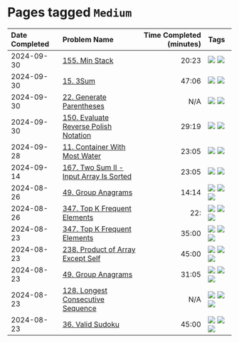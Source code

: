# Pages tagged `Medium`

|Date Completed|Problem Name|Time Completed  (minutes)|Tags
|:---|:---|---:|:---|
|2024-09-30|[155. Min Stack](../155MinStack1.md)|20:23|[![](https://img.shields.io/badge/tag-Medium-25a9f1)](../tags/Medium.md) [![](https://img.shields.io/badge/tag-Stack-e2851f)](../tags/Stack.md)|
|2024-09-30|[15. 3Sum](../15ThreeSum1.md)|47:06|[![](https://img.shields.io/badge/tag-Medium-25a9f1)](../tags/Medium.md) [![](https://img.shields.io/badge/tag-TwoPointers-33b5de)](../tags/TwoPointers.md)|
|2024-09-30|[22. Generate Parentheses](../22GenerateParentheses1.md)|N/A|[![](https://img.shields.io/badge/tag-Medium-25a9f1)](../tags/Medium.md) [![](https://img.shields.io/badge/tag-Stack-e2851f)](../tags/Stack.md)|
|2024-09-30|[150. Evaluate Reverse Polish Notation](../150EvaluateReversePolishNotation1.md)|29:19|[![](https://img.shields.io/badge/tag-Medium-25a9f1)](../tags/Medium.md) [![](https://img.shields.io/badge/tag-Stack-e2851f)](../tags/Stack.md)|
|2024-09-28|[11. Container With Most Water](../11ContainerWithMostWater1.md)|23:05|[![](https://img.shields.io/badge/tag-Medium-25a9f1)](../tags/Medium.md) [![](https://img.shields.io/badge/tag-TwoPointers-33b5de)](../tags/TwoPointers.md)|
|2024-09-14|[167. Two Sum II - Input Array Is Sorted](../167TwoSumII1.md)|23:05|[![](https://img.shields.io/badge/tag-Medium-25a9f1)](../tags/Medium.md) [![](https://img.shields.io/badge/tag-TwoPointers-33b5de)](../tags/TwoPointers.md)|
|2024-08-26|[49. Group Anagrams](../49GroupAnagrams2.md)|14:14|[![](https://img.shields.io/badge/tag-Arrays-72fcc)](../tags/Arrays.md) [![](https://img.shields.io/badge/tag-Hashing-0fcaa)](../tags/Hashing.md) [![](https://img.shields.io/badge/tag-Medium-25a9f1)](../tags/Medium.md)|
|2024-08-26|[347. Top K Frequent Elements](../347TopKFrequentElements2.md)|22:|[![](https://img.shields.io/badge/tag-Arrays-72fcc)](../tags/Arrays.md) [![](https://img.shields.io/badge/tag-Hashing-0fcaa)](../tags/Hashing.md) [![](https://img.shields.io/badge/tag-Medium-25a9f1)](../tags/Medium.md)|
|2024-08-23|[347. Top K Frequent Elements](../347TopKFrequentElements1.md)|35:00|[![](https://img.shields.io/badge/tag-Arrays-72fcc)](../tags/Arrays.md) [![](https://img.shields.io/badge/tag-Hashing-0fcaa)](../tags/Hashing.md) [![](https://img.shields.io/badge/tag-Medium-25a9f1)](../tags/Medium.md)|
|2024-08-23|[238. Product of Array Except Self](../238ProductOfArrayExceptSelf1.md)|45:00|[![](https://img.shields.io/badge/tag-Arrays-72fcc)](../tags/Arrays.md) [![](https://img.shields.io/badge/tag-Hashing-0fcaa)](../tags/Hashing.md) [![](https://img.shields.io/badge/tag-Medium-25a9f1)](../tags/Medium.md)|
|2024-08-23|[49. Group Anagrams](../49GroupAnagrams1.md)|31:05|[![](https://img.shields.io/badge/tag-Arrays-72fcc)](../tags/Arrays.md) [![](https://img.shields.io/badge/tag-Hashing-0fcaa)](../tags/Hashing.md) [![](https://img.shields.io/badge/tag-Medium-25a9f1)](../tags/Medium.md)|
|2024-08-23|[128. Longest Consecutive Sequence](../128LongestConsecutiveSequence.md)|N/A|[![](https://img.shields.io/badge/tag-Arrays-72fcc)](../tags/Arrays.md) [![](https://img.shields.io/badge/tag-Hashing-0fcaa)](../tags/Hashing.md) [![](https://img.shields.io/badge/tag-Medium-25a9f1)](../tags/Medium.md)|
|2024-08-23|[36. Valid Sudoku](../36ValidSudoku1.md)|45:00|[![](https://img.shields.io/badge/tag-Arrays-72fcc)](../tags/Arrays.md) [![](https://img.shields.io/badge/tag-Hashing-0fcaa)](../tags/Hashing.md) [![](https://img.shields.io/badge/tag-Medium-25a9f1)](../tags/Medium.md)|